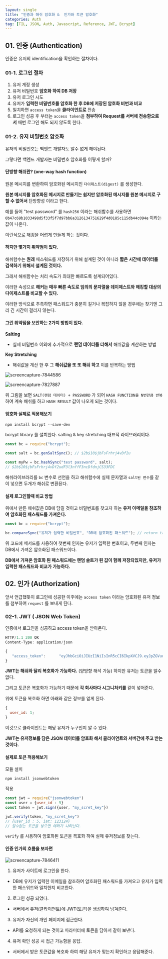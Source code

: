 ```yaml
---
layout: single
title: "인증과 해쉬 암호화 &  인가와 토큰 암호화"
categories: Auth
tag: [TIL, JSON, Auth, Javascript, Reference, JWT, Bcrypt]
---
```


## 01. 인증 (Authentication)

인증은 유저의 identification을 확인하는 절차이다.

### 01-1. 로그인 절차

1. 유저 계정 생성
2. 유저 비밀번호 **암호화 하여 DB 저장**
3. 유저 로그인 시도
4. 유저가 **입력한 비밀번호를 암호화 한 후 DB에 저장된 암호화 비번과 비교**
5. 일치하면 `access token`을 **클라이언트로** 전송
6. 로그인 성공 후 부터는 `access token`을 **첨부하여 Request를 서버에 전송함으로서** 매번 로그인 해도 되지 않도록 한다.

### 01-2. 유저 비밀번호 암호화

유저의 비밀번호는 백엔드 개발자도 알수 없게 해야된다.

그렇다면 백엔드 개발자는 비밀번호 암호화를 어떻게 할까?

#### 단방향 해쉬란? (one-way hash function)

원본 메시지를 변환하여 암호화된 메시지인 `다이제스트(digest)` 를 생성한다.

**원본 메시지를 암호화된 메시지로 만들기는 쉽지만 암호화된 메시지를 원본 메시지로 구할 수 없어서** 단방향성 이라고 한다.

예를 들어 "test password" 를 `hash256` 이라는 해쉬함수를 사용하면 `0b47c69b1033498d5f33f5f7d97bb6a3126134751629f4d0185c115db44c094e` 이라는 값이 나온다.

이런식으로 해킹을 어렵게 만들게 하는 것이다.

#### 하지만 몇가지 취약점이 있다.

해쉬함수는 **원래** 패스워드를 저장하기 위해 설계된 것이 아니라 **짧은 시간에 데이터를 검색하기 위해서 설계된 것이다.**

그래서 해쉬함수는 처리 속도가 최대한 빠르도록 설계되어있다.

이러한 속성으로 **해커는 매우 빠른 속도로 임의의 문자열을 데이제스트와 해킹할 대상의 다이제스트를 비교할 수 있다.**

이러한 방식으로 추측하면 패스워드가 충분히 길거나 복잡하지 않을 경우에는 찾기엔 그리 긴 시간이 걸리지 않는다.

#### 그런 취약점을 보안하는 2가지 방법이 있다.

**Salting**

- 실제 비밀번호 이외에 추가적으로 **랜덤 데이터를 더해서** 해쉬값을 계산하는 방법

**Key Stretching**

- 해쉬값을 계산 한 후 그 **해쉬값을 또 또 해쉬 하고** 이를 반복하는 방법

![screencapture-7844586](/images/screencapture-7844586.png)

![screencapture-7827887](/images/screencapture-7827887.png)

위 그림을 보면 `SALT(랜덤 데이터) + PASSWORD` 가 되어 `HASH FUNCTION을 N번만큼 반복`하여 계속 해쉬를 하고 `HASH RESULT` 값이 나오게 되는 것이다.

#### 암호화 실제로 적용해보기

```
npm install bcrypt --save-dev
```

bcrypt library 를 설치한다. salting & key stretching 대표적 라이브러리이다.

```jsx
const bc = require("bcrypt");

const salt = bc.genSaltSync(); // $2b$10$jbFsFrhrj4vDf2u

const myPw = bc.hashSync("test password", salt);
// $2b$10$jbFsFrhrj4vDf2udF3l3nffF3ncDfdnjCS33FDC
```

해쉬라이브러리를 `bc` 변수로 선언을 하고 해쉬함수에 실제 문자열과 `salt된 변수`를 같이 넣으면 두개가 해쉬로 변환된다.

#### 실제 로그인할때 비교 방법

위에서 만든 해쉬값은 DB에 담길 것이고 비밀번호를 찾고자 하는 **유저 이메일을 참조하여 암호화된 패스워드를 가져온다.**

```jsx
const bc = require("bcrypt");

bc.compareSync("유저가 입력한 비밀번호", "DB에 암호화된 패스워드"); // return true or false
```

위 코드에 메서드를 사용하여 첫번째 인자는 유저가 입력한 번호이고, 두번째 인자는 DB에서 가져온 암호화된 패스워드이다.

**DB에서 가져온 암호화 된 패스워드에는 랜덤 솔트가 된 값이 함께 저장되있지만, 유저가 입력한 패스워드와 비교가 가능하다.**

## 02. 인가 (Authorization)

앞서 언급했듯이 로그인에 성공한 이후에는 `access token` 이라는 암호화된 유저 정보를 첨부하여 `request` 를 보내게 된다.

### 02-1. JWT ( JSON Web Token)

인증에서 로그인을 성공하고 access token을 받아온다.

```jsx
HTTP/1.1 200 OK
Content-Type: application/json

{
   "access_token": 		"eyJhbGciOiJIUzI1NiIsInR5cCI6IkpXVCJ9.eyJpZGVudGl0eSI6M SwiaWF0IjoxNDQ0OTE3NjQwLCJuYmYiOjE0NDQ5MTc2NDAsImV4cCI6 MTQ0NDkxNzk0MH0.KPmI6WSjRjlpzecPvs3q_T3cJQvAgJvaQAPtk1a bC_E"
}
```

**JWT는 해쉬와 달리 복호화가 가능하다.** (양방향 해석 가능) 하지만 유저는 토큰을 알수 없다.

그리고 토큰은 복호화가 가능하기 때문에 **각 회사마다 시그니처키를** 같이 넣어준다.

위에 토큰을 복호화 하면 아래와 같은 정보를 얻게 된다.

```jsx
{
  user_id: 1;
}
```

이것으로 클라이언트는 해당 유저가 누구인지 알 수 있다.

**JWT는 유저정보를 담은 JSON 데이터를 암호화 해서 클라이언트와 서버간에 주고 받는 것이다.**

#### 실제로 토큰 적용해보기

모듈 설치

```
npm install jsonwebtoken
```

적용

```jsx
const jwt = require("jsonwebtoken")
const user = {user_id : 5}
const token = jwt.sign({user, "my_scret_key"})

jwt.verify(token, "my_scret_key")
// {user_id : 5, iat: 123124}
// 알수없는 토큰을 넣으면 에러가 나타난다.
```

`verify` 를 사용하여 암호화된 토큰을 복호화 하여 실제 유저정보를 찾는다.

#### 인증 인가의 흐름을 보자면

![screencapture-7846411](/images/screencapture-7846411.png)

1. 유저가 사이트에 로그인을 한다.

- DB에 유저가 입력한 이메일을 참조하여 암호화된 패스워드를 가져오고 유저가 입력한 패스워드와 일치한지 비교한다.

2. 로그인 성공 되었다.

- 서버에서 유저(클라이언트)에 JWT(토큰)을 생성하여 넘겨준다.

3. 유저가 자신의 개인 페이지에 접근한다.

- API를 요청하게 되는 것이고 파라미터에 토큰을 담아서 같이 보낸다.

4. 유저 확인 성공 시 접근 가능함을 응답.

- 서버에서 받은 토큰값을 복호화 하여 해당 유저가 맞는지 확인하고 응답해준다.
